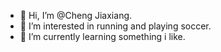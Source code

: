 - 👋 Hi, I’m @Cheng Jiaxiang.
- 👀 I’m interested in running and playing soccer.
- 🌱 I’m currently learning something i like.


<!---
jiaxiangc/jiaxiangc is a ✨ special ✨ repository because its `README.md` (this file) appears on your GitHub profile.
You can click the Preview link to take a look at your changes.
--->
